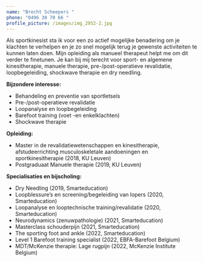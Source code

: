 ```yaml
---
name: "Brecht Scheepers "
phone: "0496 30 70 66 "
profile_picture: /images/img_2952-2.jpg
---
```

Als sportkinesist sta ik voor een zo actief mogelijke benadering om je klachten te verhelpen en je zo snel mogelijk terug je gewenste activiteiten te kunnen laten doen. Mijn opleiding als manueel therapeut helpt me om dit verder te finetunen. Je kan bij mij terecht voor sport- en algemene kinesitherapie, manuele therapie, pre-/post-operatieve revalidatie, loopbegeleiding, shockwave therapie en dry needling.

**Bijzondere interesse:**

* Behandeling en preventie van sportletsels
* Pre-/post-operatieve revalidatie
* Loopanalyse en loopbegeleiding
* Barefoot training (voet -en enkelklachten)
* Shockwave therapie

**Opleiding:**

* Master in de revalidatiewetenschappen en kinesitherapie, afstudeerrichting musculoskeletale aandoeningen en sportkinesitherapie (2018, KU Leuven)
* Postgraduaat Manuele therapie (2019, KU Leuven)

**Specialisaties en bijscholing:**

* Dry Needling (2019, Smarteducation)
* Loopblessure’s en screening/begeleiding van lopers (2020, Smarteducation)
* Loopanalyse en looptechnische training/revalidatie (2020, Smarteducation)
* Neurodynamics (zenuwpathologie) (2021, Smarteducation)
* Masterclass schouderpijn (2021, Smarteducation)
* The sporting foot and ankle (2022, Smarteducation)
* Level 1 Barefoot training specialist (2022, EBFA-Barefoot Belgium)
* MDT/McKenzie therapie: Lage rugpijn (2022, McKenzie Institute Belgium)